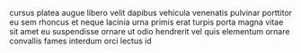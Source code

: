 cursus platea augue libero velit dapibus vehicula venenatis pulvinar porttitor
eu sem rhoncus et neque lacinia urna primis erat turpis porta magna vitae sit
amet eu suspendisse ornare ut odio hendrerit vel quis elementum ornare
convallis fames interdum orci lectus id